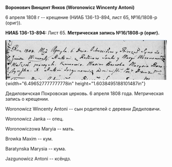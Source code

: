 **Воронович Винцент Янков (Woronowicz Wincenty Antoni)**

6 апреля 1808 г -- крещение (НИАБ 136-13-894, лист 65, №16/1808-р
(ориг)).

**НИАБ 136-13-894:** Лист 65. **Метрическая запись №16/1808-р (ориг).**

![](./media/40beb26503439bca79a38216949d0cd69a982516.png){width="6.496527777777778in"
height="1.6038495188101487in"}

Дедиловичская Покровская церковь. 6 апреля 1808 года. Метрическая запись
о крещении.

Woronowicz Wincenty Antoni -- сын родителей с деревни Дедиловичи.

Woronowicz Janka -- отец.

Woronowiczowa Maryia -- мать.

Browka Maxim -- кум.

Baratynska Marysia -- кума.

Jazgunowicz Antoni -- ксёндз.
